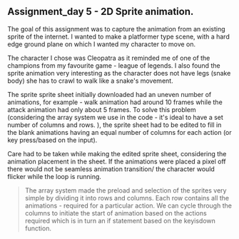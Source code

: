 ## Assignment_day 5 - 2D Sprite animation.


The goal of this assignment was to capture the animation from an existing sprite of the internet. I wanted to make a platformer type scene, with a hard edge ground plane on which I wanted my character to move on.

The character I chose was Cleopatra as it reminded me of one of the champions from my favourite game - league of legends. I also found the sprite animation very interesting as the character does not have legs (snake body) she has to crawl to walk like a snake's movement.

The sprite sprite sheet initially downloaded had an uneven number of animations, for example - walk animation had around 10 frames while the attack animation had only about 5 frames. To solve this problem (considering the array system we use in the code - it's ideal to have a set number of columns and rows. ), the sprite sheet had to be edited to fill in the blank animations
having an equal number of columns for each action (or key press/based on the input).

Care had to be taken while making the edited sprite sheet, considering the animation placement in the sheet. If the animations were placed a pixel off there would not be seamless animation transition/ the character would flicker while the loop is running.

> The array system made the preload and selection of the sprites very simple by dividing it into rows and columns.
> Each row contains all the animations - required for a particular action.
> We can cycle through the columns to initiate the start of animation based on the actions required which is in turn an if statement based on the keyisdown function.


